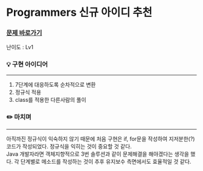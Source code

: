 # Programmers 신규 아이디 추천
### [문제 바로가기](https://programmers.co.kr/learn/courses/30/lessons/72410)
난이도 : Lv1 

### 💡 구현 아이디어
---
1. 7단계에 대응하도록 순차적으로 변환 <br/>
2. 정규식 적용 <br/>
3. class를 적용한 다른사람의 풀이

### ✏️ 마치며
---
아직까진 정규식이 익숙하지 않기 때문에 처음 구현은 if, for문을 작성하여 지저분한(?) 코드가 작성되었다. 정규식을 익히는 것이 중요할 것 같다.<br/>
Java 개발자라면 객체지향적으로 3번 솔루션과 같이 문제해결을 해야겠다는 생각을 했다.
각 단계별로 메소드를 작성하는 것이 추후 유지보수 측면에서도 효율적일 것 같다.
